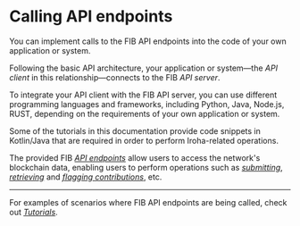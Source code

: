 # Calling API endpoints

You can implement calls to the FIB API endpoints into the code of your own application or system.

Following the basic API architecture, your application or system—the *API client* in this relationship—connects to the FIB *API server*.

To integrate your API client with the FIB API server, you can use different programming languages and frameworks, including Python, Java, Node.js, RUST, depending on the requirements of your own application or system.

Some of the tutorials in this documentation provide code snippets in Kotlin/Java that are required in order to perform Iroha-related operations.

The provided FIB *[API endpoints](/api_docs/API_Specification.md)* allow users to access the network's blockchain data, enabling users to perform operations such as [*submitting*](/api_docs/Tutorials/Submitting_a_contribution.md), [*retrieving*](/api_docs/Tutorials/Retrieving_top_contributions.md) and [*flagging contributions*](/api_docs/Tutorials/Flagging_a_contribution.md), etc.

---
For examples of scenarios where FIB API endpoints are being called, check out [*Tutorials*]().
